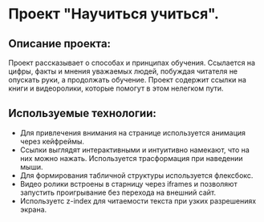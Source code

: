 # **Проект "Научиться учиться".**

## **Описание проекта:**
Проект рассказывает о способах и принципах обучения. Ссылается на цифры, факты и мнения уважаемых людей, побуждая читателя не опускать руки, а продолжать обучение. Проект содержит ссылки на книги и видеоролики, которые помогут в этом нелегком пути.

## **Используемые технологии:**
* Для привлечения внимания на странице используется анимация через кейфреймы.
* Ссылки выглядят интерактивными и интуитивно намекают, что на них можно нажать. Используется трасформация при наведении мыши.
* Для формирования табличной структуры используется флексбокс.
* Видео ролики встроены в старницу через iframes и позволяют запустить проигрывание без перехода на внешний сайт.
* Используетс z-index для читаемости текста при узких разрешениях экрана.


